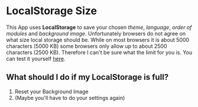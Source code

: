 # LocalStorage Size
This App uses **LocalStorage** to save your chosen *theme*, *language*, *order of modules* and *background image*.
Unfortunately browsers do not agree on what size local storage should be. While on most browsers it is about
5000 characters (5000 KB) some browsers only allow up to about 2500 characters (2500 KB). Therefore I can't be
sure what the limit for you is. You can test it yourself [here](http://dev-test.nemikor.com/web-storage/support-test/).

## What should I do if my LocalStorage is full?
1. Reset your Background Image
2. (Maybe you'll have to do your settings again)